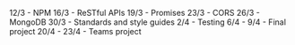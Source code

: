 12/3        - NPM
16/3        - ReSTful APIs
19/3        - Promises
23/3        - CORS
26/3        - MongoDB
30/3        - Standards and style guides
2/4         - Testing
6/4 - 9/4   - Final project
20/4 - 23/4 - Teams project